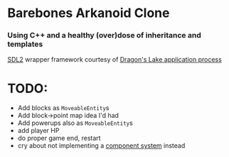 # Barebones Arkanoid Clone
### Using C++ and a healthy (over)dose of inheritance and templates
[SDL2](https://www.libsdl.org/) wrapper framework courtesy of [Dragon's Lake application process](https://dragonslake.com/join-the-team/)

# TODO:
- Add blocks as `MoveableEntity`s
- Add block->point map idea I'd had
- Add powerups also as `MoveableEntity`s
- add player HP
- do proper game end, restart
- cry about not implementing a [component system](https://github.com/vittorioromeo/cppcon2015) instead

